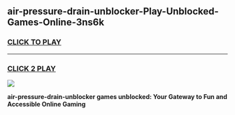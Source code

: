 
## air-pressure-drain-unblocker-Play-Unblocked-Games-Online-3ns6k
<h3>
<a href="https://premium76.site?title=air-pressure-drain-unblocker&ref=25A">CLICK TO PLAY</a></h3>
<hr>

<h3>
<a href="https://premium76.site?title=air-pressure-drain-unblocker&ref=25A">CLICK 2 PLAY</a>
  
</h3>

<a href="https://premium76.site?title=air-pressure-drain-unblocker&ref=25A"><img src="https://clearcache.store/games.png"></a>


**air-pressure-drain-unblocker games unblocked: Your Gateway to Fun and Accessible Online Gaming**
